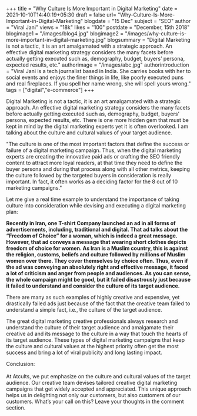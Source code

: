 +++
title = "Why Culture Is More Important in Digital Marketing"
date = 2021-10-10T14:40:19+05:30
draft = false
url= "Why-Culture-Is-More-Important-in-Digital-Marketing"
blogdate = "15 Dec"
subject = "SEO"
author = "Viral Jani"
views = "18k"
likes = "100"
postdate = "December, 15th 2018"
blogimage1 = "/images/blog4.jpg"
blogimage2 = "/images/why-culture-is-more-important-in-digital-marketing.jpg"
blogsummary = "Digital Marketing is not a tactic, it is an art amalgamated with a strategic approach. An effective digital marketing strategy considers the many facets before actually getting executed such as, demography, budget, buyers’ persona, expected results, etc."
authorimage = "/images/abc.jpg"
authorintroduction = "Viral Jani is a tech journalist based in India. She carries books with her to social events and enjoys the finer things in life, like poorly executed puns and real fireplaces. If you spell her name wrong, she will spell yours wrong."
tags = ["digital","e-commerce"]
+++

<p class="inner-blog-content mb-4 text-justify">Digital Marketing is not a tactic, it is an art amalgamated with a strategic approach. An effective digital marketing strategy considers the many facets before actually getting executed such as, demography, budget, buyers’ persona, expected results, etc. There is one more hidden gem that must be kept in mind by the digital marketing experts yet it is often overlooked. I am talking about the culture and cultural values of your target audience.</p>



<p class="text-justify darkbg-italic pl-5 pr-5 pt-4 pb-4 mb-4">"The culture is one of the most important factors that define the success or failure of a digital marketing campaign. Thus, when the digital marketing experts are creating the innovative paid ads or crafting the SEO friendly content to attract more loyal readers, at that time they need to define the buyer persona and during that process along with all other metrics, keeping the culture followed by the targeted buyers in consideration is really important. In fact, it often works as a deciding factor for the 8 out of 10 marketing campaigns."</P>


Let me give a real time example to understand the importance of taking culture into consideration while devising and executing a digital marketing plan:

**Recently in Iran, one T-shirt Company launched an ad in all forms of advertisements, including, traditional and digital. That ad talks about the “Freedom of Choice” for a woman, which is indeed a great message. However, that ad conveys a message that wearing short clothes depicts freedom of choice for women. As Iran is a Muslim country, this is against the religion, customs, beliefs and culture followed by millions of Muslim women over there. They cover themselves by choice often. Thus, even if the ad was conveying an absolutely right and effective message, it faced a lot of criticism and anger from people and audiences. As you can sense, the whole campaign might be good, but it failed disastrously just because it failed to understand and consider the culture of its target audience.**


There are many as such examples of highly creative and expensive, yet drastically failed ads just because of the fact that the creative team failed to understand a simple fact, i.e., the culture of the target audience.

<p class="inner-blog-content mb-4 text-justify">The great digital marketing creative professionals always research and understand the culture of their target audience and amalgamate their creative ad and its message to the culture in a way that touch the hearts of its target audience. These types of digital marketing campaigns that keep the culture and cultural values at the highest priority often get the most success and bring a lot of viral publicity and long lasting impact.</p>

<p class="text-justify conclusion pl-5 pr-5 pt-4 pb-4">
Conclusion:<br><br>
At Atcults, we put emphasize on the culture and cultural values of the target audience. Our creative team devises tailored creative digital marketing campaigns that get widely accepted and appreciated. This unique approach helps us in delighting not only our customers, but also customers of our customers. What’s your call on this? Leave your thoughts in the comment section.</p>
